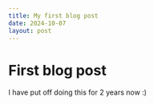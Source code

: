 ```yaml
---
title: My first blog post
date: 2024-10-07
layout: post
---
```


# First blog post

I have put off doing this for 2 years now :)
